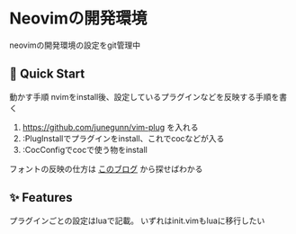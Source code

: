 # Neovimの開発環境
neovimの開発環境の設定をgit管理中

## 🚀 Quick Start
動かす手順
nvimをinstall後、設定しているプラグインなどを反映する手順を書く

1. https://github.com/junegunn/vim-plug を入れる
2. :PlugInstallでプラグインをinstall、これでcocなどが入る
3. :CocConfigでcocで使う物をinstall

フォントの反映の仕方は [このブログ](https://ko-yamaura.com) から探せばわかる

## ✨ Features

プラグインごとの設定はluaで記載。
いずれはinit.vimもluaに移行したい
